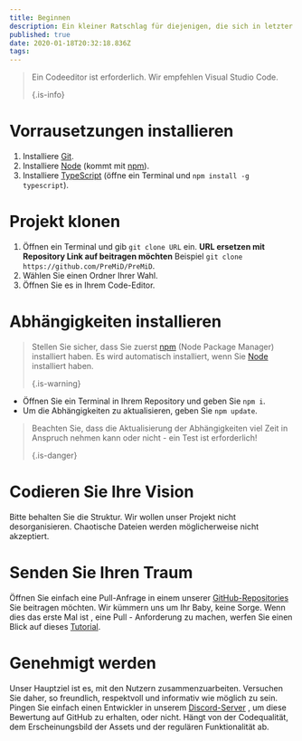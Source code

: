 ```yaml
---
title: Beginnen
description: Ein kleiner Ratschlag für diejenigen, die sich in letzter Zeit mit Codierung beschäftigen
published: true
date: 2020-01-18T20:32:18.836Z
tags:
---
```


> Ein Codeeditor ist erforderlich. Wir empfehlen Visual Studio Code. 
> 
> {.is-info}

# Vorrausetzungen installieren
1. Installiere [Git](https://git-scm.com/).
2. Installiere [Node](https://nodejs.org/en/) (kommt mit [npm](https://www.npmjs.com/)).
3. Installiere [TypeScript](https://www.typescriptlang.org/index.html#download-links) (öffne ein Terminal und `npm install -g typescript`).

# Projekt klonen
1. Öffnen ein Terminal und gib `git clone URL` ein. **URL ersetzen mit Repository Link auf beitragen möchten** Beispiel `git clone https://github.com/PreMiD/PreMiD`.
2. Wählen Sie einen Ordner Ihrer Wahl.
3. Öffnen Sie es in Ihrem Code-Editor.

# Abhängigkeiten installieren
> Stellen Sie sicher, dass Sie zuerst [npm](https://www.npmjs.com/) (Node Package Manager) installiert haben. Es wird automatisch installiert, wenn Sie [Node](https://nodejs.org/en/) installiert haben. 
> 
> {.is-warning}

- Öffnen Sie ein Terminal in Ihrem Repository und geben Sie `npm i`.
- Um die Abhängigkeiten zu aktualisieren, geben Sie `npm update`.

> Beachten Sie, dass die Aktualisierung der Abhängigkeiten viel Zeit in Anspruch nehmen kann oder nicht - ein Test ist erforderlich! 
> 
> {.is-danger}

# Codieren Sie Ihre Vision
Bitte behalten Sie die Struktur. Wir wollen unser Projekt nicht desorganisieren. Chaotische Dateien werden möglicherweise nicht akzeptiert.

# Senden Sie Ihren Traum
Öffnen Sie einfach eine Pull-Anfrage in einem unserer [GitHub-Repositories](https://github.com/PreMiD/) Sie beitragen möchten. Wir kümmern uns um Ihr Baby, keine Sorge. Wenn dies das erste Mal ist , eine Pull - Anforderung zu machen, werfen Sie einen Blick auf dieses [Tutorial](https://help.github.com/en/articles/creating-a-pull-request).

# Genehmigt werden
Unser Hauptziel ist es, mit den Nutzern zusammenzuarbeiten. Versuchen Sie daher, so freundlich, respektvoll und informativ wie möglich zu sein. Pingen Sie einfach einen Entwickler in unserem [Discord-Server](https://discord.gg/PreMiD) , um diese Bewertung auf GitHub zu erhalten, oder nicht. Hängt von der Codequalität, dem Erscheinungsbild der Assets und der regulären Funktionalität ab.